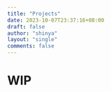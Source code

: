 ```yaml
---
title: "Projects"
date: 2023-10-07T23:37:16+08:00
draft: false
author: "shinya"
layout: "single"
comments: false
---
```


# WIP
